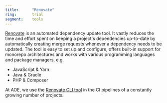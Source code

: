 ```yaml
---
title:      "Renovate"
ring:       trial
segment:    tools
---
```


[Renovate](https://github.com/renovatebot/renovate/) is an automated dependency update tool.
It vastly reduces the time and effort spent on keeping a project's dependencies up-to-date by automatically creating merge requests whenever a dependency needs to be updated.
The tool is easy to set up and configure, offers built-in support for monorepo architectures and works with various programming languages and package managers, e.g.

- JavaScript & Yarn
- Java & Gradle
- PHP & Composer

At AOE, we use the [Renovate CLI tool](https://www.npmjs.com/package/renovate/) in the CI pipelines of a constantly growing number of projects.
